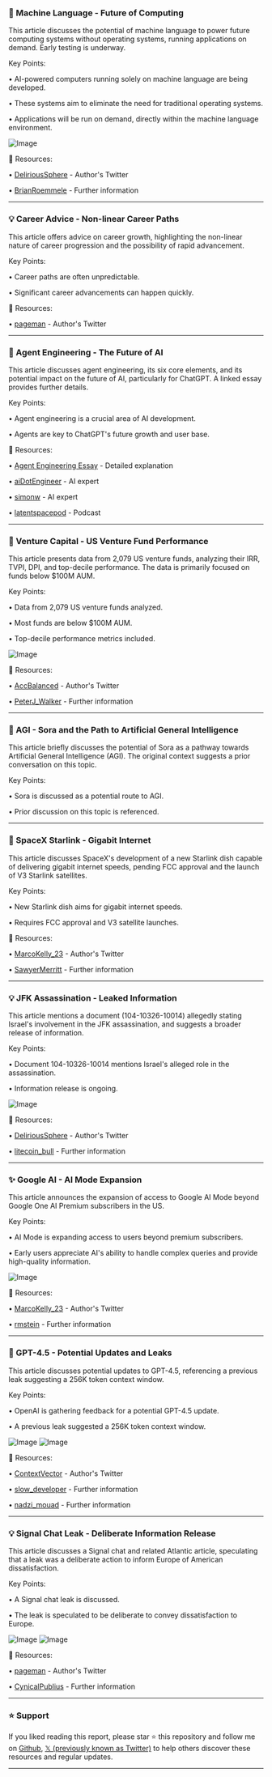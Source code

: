 ### 🤖 Machine Language - Future of Computing

This article discusses the potential of machine language to power future computing systems without operating systems, running applications on demand.  Early testing is underway.

Key Points:

• AI-powered computers running solely on machine language are being developed.

• These systems aim to eliminate the need for traditional operating systems.

• Applications will be run on demand, directly within the machine language environment.


![Image](https://pbs.twimg.com/media/Gm1KFXiawAAUs1S?format=jpg&name=small)

🔗 Resources:

• [DeliriousSphere](https://x.com/DeliriousSphere) -  Author's Twitter

• [BrianRoemmele](https://x.com/BrianRoemmele) -  Further information


---
### 💡 Career Advice - Non-linear Career Paths

This article offers advice on career growth, highlighting the non-linear nature of career progression and the possibility of rapid advancement.

Key Points:

• Career paths are often unpredictable.

• Significant career advancements can happen quickly.


🔗 Resources:

• [pageman](https://x.com/pageman) - Author's Twitter


---
### 🤖 Agent Engineering - The Future of AI

This article discusses agent engineering, its six core elements, and its potential impact on the future of AI, particularly for ChatGPT.  A linked essay provides further details.

Key Points:

• Agent engineering is a crucial area of AI development.

• Agents are key to ChatGPT's future growth and user base.


🔗 Resources:

• [Agent Engineering Essay](https://latent.space/p/agent) -  Detailed explanation

• [aiDotEngineer](https://x.com/aiDotEngineer) -  AI expert

• [simonw](https://x.com/simonw) -  AI expert

• [latentspacepod](https://x.com/latentspacepod) - Podcast


---
### 🚀 Venture Capital - US Venture Fund Performance

This article presents data from 2,079 US venture funds, analyzing their IRR, TVPI, DPI, and top-decile performance.  The data is primarily focused on funds below $100M AUM.

Key Points:

• Data from 2,079 US venture funds analyzed.

• Most funds are below $100M AUM.

• Top-decile performance metrics included.


![Image](https://pbs.twimg.com/media/Gm0R_HUakAAGSC7?format=jpg&name=small)

🔗 Resources:

• [AccBalanced](https://x.com/AccBalanced) - Author's Twitter

• [PeterJ_Walker](https://x.com/PeterJ_Walker) -  Further information


---
### 🤖 AGI - Sora and the Path to Artificial General Intelligence

This article briefly discusses the potential of Sora as a pathway towards Artificial General Intelligence (AGI).  The original context suggests a prior conversation on this topic.

Key Points:

• Sora is discussed as a potential route to AGI.

• Prior discussion on this topic is referenced.



---
### 🚀 SpaceX Starlink - Gigabit Internet

This article discusses SpaceX's development of a new Starlink dish capable of delivering gigabit internet speeds, pending FCC approval and the launch of V3 Starlink satellites.

Key Points:

• New Starlink dish aims for gigabit internet speeds.

• Requires FCC approval and V3 satellite launches.


🔗 Resources:

• [MarcoKelly_23](https://x.com/MarcoKelly_23) - Author's Twitter

• [SawyerMerritt](https://x.com/SawyerMerritt) -  Further information


---
### 💡 JFK Assassination - Leaked Information

This article mentions a document (104-10326-10014) allegedly stating Israel's involvement in the JFK assassination, and suggests a broader release of information.

Key Points:

• Document 104-10326-10014 mentions Israel's alleged role in the assassination.

• Information release is ongoing.


![Image](https://pbs.twimg.com/tweet_video_thumb/Gm2YIJhaQAAieSs.jpg)

🔗 Resources:

• [DeliriousSphere](https://x.com/DeliriousSphere) - Author's Twitter

• [litecoin_bull](https://x.com/litecoin_bull) - Further information


---
### ✨ Google AI - AI Mode Expansion

This article announces the expansion of access to Google AI Mode beyond Google One AI Premium subscribers in the US.

Key Points:

• AI Mode is expanding access to users beyond premium subscribers.

• Early users appreciate AI's ability to handle complex queries and provide high-quality information.


![Image](https://pbs.twimg.com/ext_tw_video_thumb/1904307061703475200/pu/img/rslaHYuYNJ5uOBxW.jpg)

🔗 Resources:

• [MarcoKelly_23](https://x.com/MarcoKelly_23) - Author's Twitter

• [rmstein](https://x.com/rmstein) - Further information



---
### 🤖 GPT-4.5 - Potential Updates and Leaks

This article discusses potential updates to GPT-4.5, referencing a previous leak suggesting a 256K token context window.

Key Points:

• OpenAI is gathering feedback for a potential GPT-4.5 update.

• A previous leak suggested a 256K token context window.


![Image](https://pbs.twimg.com/media/GmzVprVWAAAAKQ9?format=jpg&name=small)
![Image](https://pbs.twimg.com/media/GmzKGx7WwAAKmJK?format=png&name=small)

🔗 Resources:

• [ContextVector](https://x.com/ContextVector) - Author's Twitter

• [slow_developer](https://x.com/slow_developer) - Further information

• [nadzi_mouad](https://x.com/nadzi_mouad) - Further information


---
### 💡 Signal Chat Leak - Deliberate Information Release

This article discusses a Signal chat and related Atlantic article, speculating that a leak was a deliberate action to inform Europe of American dissatisfaction.

Key Points:

• A Signal chat leak is discussed.

• The leak is speculated to be deliberate to convey dissatisfaction to Europe.


![Image](https://pbs.twimg.com/media/Gm1BcLbaMAAo32q?format=jpg&name=small)
![Image](https://pbs.twimg.com/media/Gm1BfQqWQAIl5qx?format=jpg&name=small)

🔗 Resources:

• [pageman](https://x.com/pageman) - Author's Twitter

• [CynicalPublius](https://x.com/CynicalPublius) - Further information


---

### ⭐️ Support

If you liked reading this report, please star ⭐️ this repository and follow me on [Github](https://github.com/Drix10), [𝕏 (previously known as Twitter)](https://x.com/DRIX_10_) to help others discover these resources and regular updates.

---